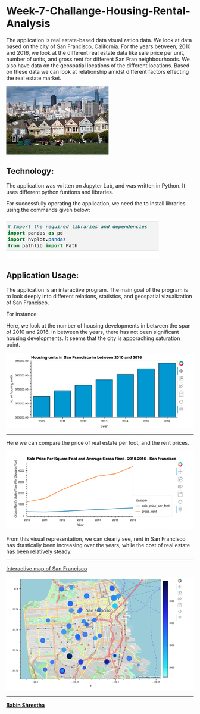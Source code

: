 # Week-7-Challange-Housing-Rental-Analysis

The application is real estate-based data visualization data. We look at data based on the city of San Francisco, California. For the years between, 2010 and 2016, we look at the different real estate data like sale price per unit, number of units, and gross rent for different San Fran neighbourhoods. We also have data on the geospatial locations of the different locations. Based on these data we can look at relationship amidst different factors effecting the real estate market. 

![housing](./Screenshots/housing.jpeg)

## Technology:

The application was written on Jupyter Lab, and was written in Python. It uses different python funtions and libraries.

For successfully operating the application, we need the to install libraries using the commands given below:


![install](./Screenshots/requirements.png)


## Application Usage:

The application is an interactive program. The main goal of the program is to look deeply into different relations, statistics, and geospatial vizualization of San Francisco. 

For instance:

Here, we look at the number of housing developments in between the span of 2010 and 2016. In between the years, there has not been significant housing developments. It seems that the city is apporaching saturation point. 

![housing_numbers](./Screenshots/housing_numbers.png)

---
Here we can compare the price of real estate per foot, and the rent prices.

![rentvspurchase](./Screenshots/RentVSsqprice.png)

From this visual representation, we can clearly see, rent in San Francisco has drastically been increasing over the years, while the cost of real estate has been relatively steady.

---
<u>Interactive map of San Francisco 

![Map](./Screenshots/map.png)


---
**Babin Shrestha**